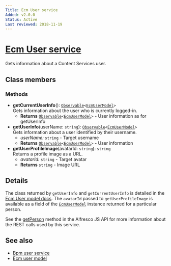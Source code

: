 ```yaml
---
Title: Ecm User service
Added: v2.0.0
Status: Active
Last reviewed: 2018-11-19
---
```


# [Ecm User service](../../lib/core/userinfo/services/ecm-user.service.ts "Defined in ecm-user.service.ts")

Gets information about a Content Services user.

## Class members

### Methods

-   **getCurrentUserInfo**(): [`Observable`](http://reactivex.io/documentation/observable.html)`<`[`EcmUserModel`](../core/ecm-user.model.md)`>`<br/>
    Gets information about the user who is currently logged-in.
    -   **Returns** [`Observable`](http://reactivex.io/documentation/observable.html)`<`[`EcmUserModel`](../core/ecm-user.model.md)`>` - User information as for getUserInfo
-   **getUserInfo**(userName: `string`): [`Observable`](http://reactivex.io/documentation/observable.html)`<`[`EcmUserModel`](../core/ecm-user.model.md)`>`<br/>
    Gets information about a user identified by their username.
    -   _userName:_ `string`  - Target username
    -   **Returns** [`Observable`](http://reactivex.io/documentation/observable.html)`<`[`EcmUserModel`](../core/ecm-user.model.md)`>` - User information
-   **getUserProfileImage**(avatarId: `string`): `string`<br/>
    Returns a profile image as a URL.
    -   _avatarId:_ `string`  - Target avatar
    -   **Returns** `string` - Image URL

## Details

The class returned by `getUserInfo` and `getCurrentUserInfo` is detailed
in the [Ecm User model docs](ecm-user.model.md). The `avatarId` passed to
`getUserProfileImage` is available as a field of the [`EcmUserModel`](../core/ecm-user.model.md) instance
returned for a particular person.

See the
[getPerson](https://github.com/Alfresco/alfresco-js-api/blob/master/src/alfresco-core-rest-api/docs/PeopleApi.md#getPerson)
method in the Alfresco JS API for more information about the REST calls used by this service.

## See also

-   [Bpm user service](bpm-user.service.md)
-   [Ecm user model](ecm-user.model.md)
